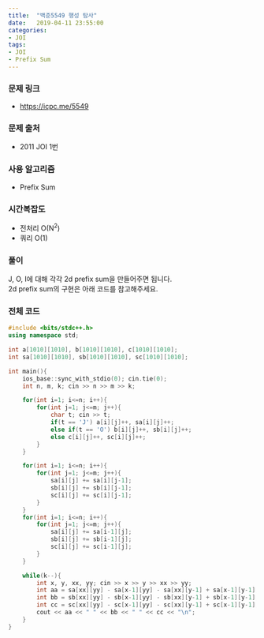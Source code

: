 ```yaml
---
title:  "백준5549 행성 탐사"
date:   2019-04-11 23:55:00
categories:
- JOI
tags:
- JOI
- Prefix Sum
---
```


### 문제 링크
* https://icpc.me/5549

### 문제 출처
* 2011 JOI 1번

### 사용 알고리즘
* Prefix Sum

### 시간복잡도
* 전처리 O(N<sup>2</sup>)
* 쿼리 O(1)

### 풀이
J, O, I에 대해 각각 2d prefix sum을 만들어주면 됩니다.<Br>
2d prefix sum의 구현은 아래 코드를 참고해주세요.

### 전체 코드
```cpp
#include <bits/stdc++.h>
using namespace std;

int a[1010][1010], b[1010][1010], c[1010][1010];
int sa[1010][1010], sb[1010][1010], sc[1010][1010];

int main(){
	ios_base::sync_with_stdio(0); cin.tie(0);
	int n, m, k; cin >> n >> m >> k;

	for(int i=1; i<=n; i++){
		for(int j=1; j<=m; j++){
			char t; cin >> t;
			if(t == 'J') a[i][j]++, sa[i][j]++;
			else if(t == 'O') b[i][j]++, sb[i][j]++;
			else c[i][j]++, sc[i][j]++;
		}
	}

	for(int i=1; i<=n; i++){
		for(int j=1; j<=m; j++){
			sa[i][j] += sa[i][j-1];
			sb[i][j] += sb[i][j-1];
			sc[i][j] += sc[i][j-1];
		}
	}
	for(int i=1; i<=n; i++){
		for(int j=1; j<=m; j++){
			sa[i][j] += sa[i-1][j];
			sb[i][j] += sb[i-1][j];
			sc[i][j] += sc[i-1][j];
		}
	}

	while(k--){
		int x, y, xx, yy; cin >> x >> y >> xx >> yy;
		int aa = sa[xx][yy] - sa[x-1][yy] - sa[xx][y-1] + sa[x-1][y-1];
		int bb = sb[xx][yy] - sb[x-1][yy] - sb[xx][y-1] + sb[x-1][y-1];
		int cc = sc[xx][yy] - sc[x-1][yy] - sc[xx][y-1] + sc[x-1][y-1];
		cout << aa << " " << bb << " " << cc << "\n";
	}
}
```
